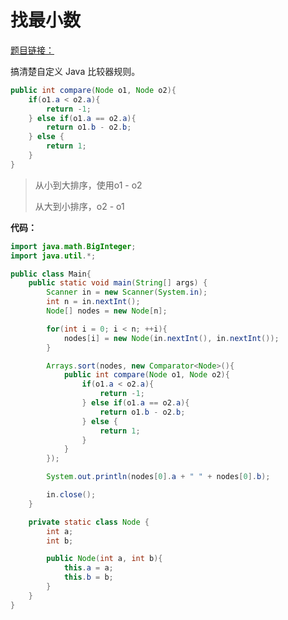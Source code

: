 # 找最小数

[题目链接：](https://www.nowcoder.com/practice/72d0910e837a4a6e95c7f4d60e6d0e68?tpId=66&tqId=29629&tPage=1&ru=/kaoyan/retest/1004&qru=/ta/buaa-kaoyan/question-ranking)

搞清楚自定义 Java 比较器规则。

~~~java
public int compare(Node o1, Node o2){
    if(o1.a < o2.a){
        return -1;
    } else if(o1.a == o2.a){
        return o1.b - o2.b;
    } else {
        return 1;
    }
}
~~~

> 从小到大排序，使用o1 - o2
>
> 从大到小排序，o2 - o1

**代码：**

~~~java
import java.math.BigInteger;
import java.util.*;

public class Main{
    public static void main(String[] args) {
        Scanner in = new Scanner(System.in);
        int n = in.nextInt();
        Node[] nodes = new Node[n];

        for(int i = 0; i < n; ++i){
            nodes[i] = new Node(in.nextInt(), in.nextInt());
        }

        Arrays.sort(nodes, new Comparator<Node>(){
            public int compare(Node o1, Node o2){
                if(o1.a < o2.a){
                    return -1;
                } else if(o1.a == o2.a){
                    return o1.b - o2.b;
                } else {
                    return 1;
                }
            }
        });

        System.out.println(nodes[0].a + " " + nodes[0].b);

        in.close();
    }

    private static class Node {
        int a;
        int b;

        public Node(int a, int b){
            this.a = a;
            this.b = b;
        }
    }
}
~~~

